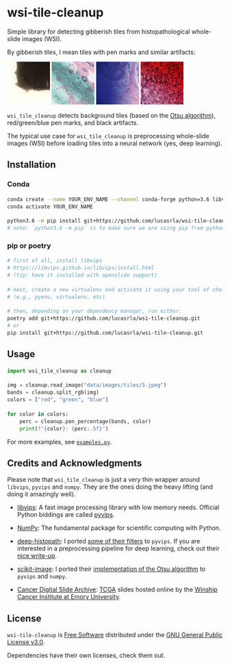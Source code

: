 # wsi-tile-cleanup

Simple library for detecting gibberish tiles from histopathological whole-slide images (WSI).

By gibberish tiles, I mean tiles with pen marks and similar artifacts:

<img src="data/images/tiles/3.jpeg" width="100" /> <img src="data/images/tiles/27.jpeg" width="100" /> <img src="data/images/tiles/99.jpeg" width="100" /> <img src="data/images/tiles/126.jpeg" width="100" /> 

`wsi_tile_cleanup` detects background tiles (based on the [Otsu algorithm](https://en.wikipedia.org/wiki/Otsu%27s_method)), red/green/blue pen marks, and black artifacts.

The typical use case for `wsi_tile_cleanup` is preprocessing whole-slide images (WSI) before loading tiles into a neural network (yes, deep learning). 

## Installation

### Conda

```sh
conda create --name YOUR_ENV_NAME --channel conda-forge python=3.6 libvips pyvips numpy
conda activate YOUR_ENV_NAME

python3.6 -m pip install git+https://github.com/lucasrla/wsi-tile-cleanup.git
# note: `python3.6 -m pip` is to make sure we are using pip from python=3.6
```

### pip or poetry

```sh
# first of all, install libvips 
# https://libvips.github.io/libvips/install.html
# (tip: have it installed with openslide support)

# next, create a new virtualenv and activate it using your tool of choice
# (e.g., pyenv, virtualenv, etc)

# then, depending on your dependency manager, run either:
poetry add git+https://github.com/lucasrla/wsi-tile-cleanup.git
# or
pip install git+https://github.com/lucasrla/wsi-tile-cleanup.git
```

## Usage

```python
import wsi_tile_cleanup as cleanup

img = cleanup.read_image("data/images/tiles/5.jpeg")
bands = cleanup.split_rgb(img)
colors = ["red", "green", "blue"]

for color in colors:
    perc = cleanup.pen_percentage(bands, color)
    print(f"{color}: {perc:.5f}")
```

For more examples, see [`examples.py`](https://github.com/lucasrla/wsi-tile-cleanup/blob/master/examples.py).


## Credits and Acknowledgments

Please note that `wsi_tile_cleanup` is just a very thin wrapper around `libvips`, `pyvips` and `numpy`. They are the ones doing the heavy lifting (and doing it amazingly well).

- [libvips](https://libvips.github.io/libvips/): A fast image processing library with low memory needs. Official Python biddings are called [pyvips](https://github.com/libvips/pyvips).

- [NumPy](https://numpy.org): The fundamental package for scientific computing with Python.

- [deep-histopath](https://github.com/CODAIT/deep-histopath): I ported [some of their filters](https://github.com/CODAIT/deep-histopath/blob/master/deephistopath/wsi/filter.py) to `pyvips`. If you are interested in a preprocessing pipeline for deep learning, check out their [nice write-up](https://github.com/CODAIT/deep-histopath/blob/master/docs/wsi-preprocessing-in-python/index.md).

- [scikit-image](https://scikit-image.org): I ported their [implementation of the Otsu algorithm](https://github.com/scikit-image/scikit-image/blob/df84166dfac6ade01d496b7593bb8d36a8d6ad68/skimage/filters/thresholding.py#L237) to `pyvips` and `numpy`.

- [Cancer Digital Slide Archive](https://cancer.digitalslidearchive.org): [TCGA](https://en.wikipedia.org/wiki/The_Cancer_Genome_Atlas) slides hosted online by the [Winship Cancer Institute at Emory University](https://winshipcancer.emory.edu).


## License

`wsi-tile-cleanup` is [Free Software](https://www.gnu.org/philosophy/free-sw.html) distributed under the [GNU General Public License v3.0](https://choosealicense.com/licenses/gpl-3.0/).

Dependencies have their own licenses, check them out.
